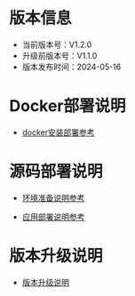 
# 版本信息

- 当前版本号：V1.2.0
- 升级前版本号：V1.1.0
- 版本发布时间：2024-05-16

# Docker部署说明

- [docker安装部署参考](docs/docker.md)

# 源码部署说明

- [环境准备说明参考](docs/preparation.md)

- [应用部署说明参考](docs/deployment.md)

# 版本升级说明

- [版本升级说明](changes/Readme.md)
